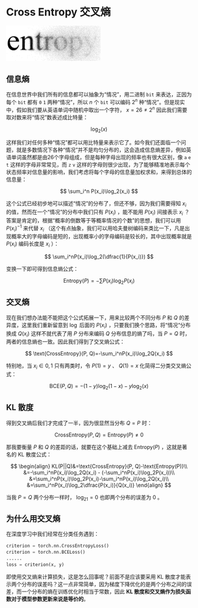 # Cross Entropy 交叉熵

<img src="img/1.png" alt="1" style="zoom: 25%;" />

## 信息熵

在信息世界中我们所有的信息都可以抽象为“情况”，用二进制 `bit` 来表达，正因为每个 `bit` 都有 `0` `1` 两种“情况”，所以 $n$ 个 `bit` 可以编码 $2^n$ 种“情况”。但是现实中，假如我们要从英语单词中随机中取出一个字符， $x=26 \neq2^n$ 因此我们需要取对数来将“情况”数表述成比特量：

$$
\log_2(x)
$$

这样我们对任何多种“情况”都可以用比特量来表示它了。如今我们还面临一个问题，就是多数情况下各种“情况”并不是均匀分布的，这会造成信息熵差异，例如英语单词虽然都是由26个字母组成，但是每种字母出现的频率也有很大区别，像 `a` `e` `t` 这样的字母非常常见，而 `z` `v` 这样的字母则很少出现，为了能够精准地表示每个状态频率对信息量的影响，我们考虑将每个字母的信息量加权求和，来得到总体的信息量：

$$
\sum_i^n P(x_i)\log_2(x_i)
$$

这个公式已经初步地可以描述“情况”的分布了，但还不够，因为我们需要得知 $x_i$ 的值，然而在一个“情况”的分布中我们只有 $P(x_i)$ ，能不能用 $P(x_i)$ 间接表示 $x_i$ ？答案是肯定的，根据“概率的倒数等于等概率情况的个数”的思想，我们可以用 $P(x_i)^{-1}$ 来代替 $x_i$ （这个有点抽象，我们可以用哈夫曼树编码来类比一下，凡是出现概率大的字母编码是短的，出现概率小的字母编码是较长的，其中出现概率就是 $P(x_i)$ 编码长度是 $x_i$ ）：

$$
\sum_i^nP(x_i)\log_2(\dfrac{1}{P(x_i)})
$$

变换一下即可得到信息熵公式：

$$
\text{Entropy}(P)=-\sum P(x_i)\log_2P(x_i)
$$

## 交叉熵

现在我们想办法能不能把这个公式拓展一下，用来比较两个不同分布 $P$ 和 $Q$ 的差异度，这里我们重新留意到 $\log$ 后面的 $P(x_i)$ ，只要我们换个思路，将“情况“分布换成 $Q(x_i)$ 这样不就代表了用 $P$ 分布来编码 $Q$ 分布信息的熵了吗，当 $P=Q$ 时，两者的信息熵也一致。因此我们得到了交叉熵公式：

$$
\text{CrossEntropy}(P, Q)=-\sum_i^nP(x_i)\log_2Q(x_i)
$$

特别地，当 $x_i \in 0,1$ 只有两类时，令 $P(1)=y$ 、 $Q(1)=x$ 化简得二分类交叉熵公式：

$$
\text{BCE}(P,Q) = -(1-y)\log_2(1-x) -y\log_2(x)
$$

## KL 散度

得到交叉熵后我们才完成了一半，因为很显然当分布 $Q=P$ 时：

$$
\text{CrossEntropy}(P,Q)=\text{Entropy}(P)\neq0
$$

那我要衡量 $P$ 和 $Q$ 的差距的话，就要在这个基础上减去 $\text{Entropy}(P)$ ，这就是著名的 KL 散度公式：

$$
\begin{align}
KL(P||Q)&=\text{CrossEntropy}(P, Q)-\text{Entropy(P)}\\
&=-\sum_i^nP(x_i)\log_2Q(x_i) - (-\sum_i^nP(x_i)\log_2P(x_i))\\
&=\sum_i^nP(x_i)\log_2P(x_i)-\sum_i^nP(x_i)\log_2Q(x_i)\\
&=\sum_i^nP(x_i)\log_2\dfrac{P(x_i)}{Q(x_i)}
\end{align}
$$

当我 $P=Q$ 两个分布一样时， $\log_21=0$ 也即两个分布的误差为 0 。

## 为什么用交叉熵

 在深度学习中我们经常在分类任务遇到：

```python
criterion = torch.nn.CrossEntropyLoss()
criterion = torch.nn.BCELoss()
......
loss = criterion(x, y)
```

即使用交叉熵来计算损失，这是怎么回事呢？前面不是应该要采用 KL 散度才能表示两个分布的误差吗？这一点非常简单，因为梯度下降优化的是两个分布之间的误差，而一个分布的熵在训练优化时相当于常数，因此 **KL 散度和交叉熵作为损失函数对于模型参数更新来说是等价的**。



